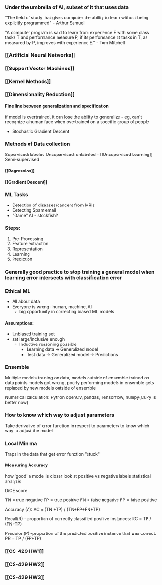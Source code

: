 ### Under the umbrella of AI, subset of it that uses data

"The field of study that gives computer the ability to learn without being explicitly programmed" - Arthur Samuel

"A computer program is said to learn from experience E with some class tasks T and performance measure P, if its performance at tasks in T, as measured by P, improves with experience E." - Tom Mitchell

### [[Artificial Neural Networks]]

### [[Support Vector Machines]]

### [[Kernel Methods]]
### [[Dimensionality Reduction]]



#### Fine line between generalization and specification
if model is overtrained, it can lose the ability to generalize - eg, can't recognize a human face when overtrained on a specific group of people

- Stochastic Gradient Descent
### Methods of Data collection
Supervised: labeled
Unsupervised: unlabeled - [[Unsupervised Learning]]
Semi-supervised

#### [[Regression]]
#### [[Gradient Descent]]


### ML Tasks
- Detection of diseases/cancers from MRIs
- Detecting Spam email
- "Game" AI - stockfish?
### Steps:
1.  Pre-Processing
2. Feature extraction
3. Representation
4. Learning
5. Prediction


### Generally good practice to stop training a general model when learning error intersects with classification error

### Ethical ML
- All about data
- Everyone is wrong- human, machine, AI
	- big opportunity in correcting biased ML models

#### Assumptions:
- Unbiased training set
- set large/inclusive enough
	- Inductive reasoning possible
		- Learning data → Generalized model
		- Test data → Generalized model → Predictions


### Ensemble
Multiple models training on data, models outside of ensemble trained on data points models got wrong, poorly performing models in ensemble gets replaced by new models outside of ensemble


Numerical calculation:
Python openCV, pandas, Tensorflow, numpy(CuPy is better now)


### How to know which way to adjust parameters
Take derivative of error function in respect to parameters to know which way to adjust the model

### Local Minima
Traps in the data that get error function "stuck"

#### Measuring Accuracy
how 'good' a model is
closer look at positive vs negative labels
statistical analysis

DiCE score

TN = true negative
TP = true positive
FN = false negative
FP = false positive

Accuracy (A):
AC = (TN +TP) / (TN+FP+FN+TP)

Recall(R) - proportion of correctly classified positive instances:
RC = TP / (FN+TP)

Precision(P) -proportion of the predicted positive instance that was correct:
PR = TP / (FP+TP)


### [[CS-429 HW1]]

### [[CS-429 HW2]]
### [[CS-429 HW3]]
